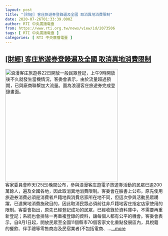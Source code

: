 ```yaml
---
layout: post
title: "[財經] 客庄旅遊券登錄遍及全國 取消異地消費限制"
date: 2020-07-26T01:33:39.000Z
author: RTI 中央廣播電臺
from: https://www.rti.org.tw/news/view/id/2073506
tags: [ RTI 中央廣播電臺 ]
categories: [ RTI 中央廣播電臺 ]
---
```

<!--1595727219000-->
[[財經] 客庄旅遊券登錄遍及全國 取消異地消費限制](https://www.rti.org.tw/news/view/id/2073506)
------

<div>
<img src="https://static.rti.org.tw/assets/thumbnails/2020/07/22/20200722000018M.jpg" width="360" alt="浪漫客庄旅遊券22日開放一般民眾登記，上午9時開放後不久就發生當機情況，客委會表示，由於流量超過預期，已與廠商聯繫加大流量。圖為浪漫客庄旅遊券完成登錄畫面。" title="浪漫客庄旅遊券22日開放一般民眾登記，上午9時開放後不久就發生當機情況，客委會表示，由於流量超過預期，已與廠商聯繫加大流量。圖為浪漫客庄旅遊券完成登錄畫面。"><br>客家委員會昨天(25日)晚間公布，參與浪漫客庄遊電子旅遊券活動的民眾已逾200萬餘人，遍及全國各地，因此取消異地消費限制。客委會在臉書上公布，原先使用旅遊券消費必須是消費者戶籍地與消費店家所在地不同，但這次參與活動民眾踴躍，已達異地消費施政目的，因此取消民眾必須前往非戶籍地客庄指定店家使用的限制。客委會指出，原先已經登記成功的民眾，已經收錄於資料庫中，不需要再重新登記；系統也會排除一再重複登錄的資料，讓每個人都有公平的機會。客委會表示，自8月1日起，開放民眾至全國11個縣市70個客家文化重點發展區內，具稅籍的餐飲、伴手禮等零售商店及民宿業者(不包括電商、...<a target="_blank" href="https://www.rti.org.tw/news/view/id/2073506">...more</a>
</div>
